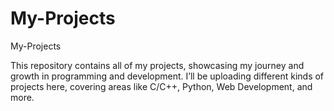 # My-Projects


My-Projects

This repository contains all of my projects, showcasing my journey and growth in programming and development. I’ll be uploading different kinds of projects here, covering areas like C/C++, Python, Web Development, and more.
